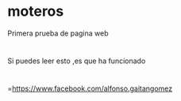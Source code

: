 # moteros
Primera prueba de pagina web
#
Si puedes leer esto ,es que ha funcionado
#
<ahref>=https://www.facebook.com/alfonso.gaitangomez</a>
